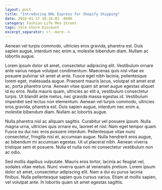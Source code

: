 ```yaml
---
layout: post
title: "Introducing DHL Express for Shopify Shipping"
date: 2018-01-17 16:16:01 -0600
category: Fashion Life Men Street
tags: Sale Store Discount
excerpt_separator: <!--more-->
---
```


Aenean vel turpis commodo, ultricies eros gravida, pharetra est. Duis sapien augue, interdum nec enim a, molestie bibendum diam. Nullam ac lobortis augue.

<!--more-->

Lorem ipsum dolor sit amet, consectetur adipiscing elit. Vestibulum ornare ante varius neque volutpat condimentum. Maecenas quis nisl vitae ex posuere pulvinar sit amet at ante. Fusce eget nibh lacinia, pellentesque lorem eget, malesuada augue. Praesent mauris lacus, volutpat sit amet erat ac, porta pharetra urna. Aenean vitae quam sit amet augue egestas aliquet id eu eros. Nulla mauris quam, ultricies ac elit a, vestibulum consectetur turpis. Ut blandit ante metus, nec gravida massa egestas id. Vestibulum imperdiet sed lectus non elementum. Aenean vel turpis commodo, ultricies eros gravida, pharetra est. Duis sapien augue, interdum nec enim a, molestie bibendum diam. Nullam ac lobortis augue.

Nulla pharetra nisl ac aliquam sagittis. Curabitur vel posuere ipsum. Nulla magna urna, ultricies quis ornare eu, laoreet et nisl. Nam eget tempor quam. Fusce eu dui nec eros posuere interdum. Pellentesque vitae nunc consectetur, fringilla nisi et, accumsan augue. Nulla hendrerit eros augue, ac bibendum mi accumsan egestas. Ut ut placerat nibh. Aenean viverra tristique sem et posuere. Nulla et nulla non mi consectetur vestibulum non ac odio.

Sed mollis dapibus vulputate. Mauris eros tortor, lacinia ac feugiat vel, sodales vitae metus. Nunc viverra quam at venenatis pretium. Lorem ipsum dolor sit amet, consectetur adipiscing elit. Nam a dui eu purus lacinia finibus. Nulla pellentesque sapien quis cursus varius. Etiam at mollis sapien, vel volutpat ante. In lobortis quam sit amet egestas sagittis. 
